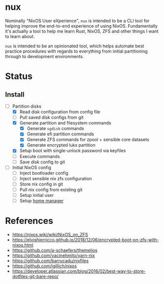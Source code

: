 # nux

Nominally "NixOS User eXperience", `nux` is intended to be a CLI tool for helping improve the end-to-end experience of using NixOS. Fundamentally it's actually a tool to help me learn Rust, NixOS, ZFS and other things I want to learn about.

`nux` is intended to be an opinionated tool, which helps automate best practice procedures with regards to everything from initial partitioning through to development environments.

# Status

## Install

- [ ] Partition disks
  - [x] Read disk configuration from config file
  - [ ] Pull saved disk configs from git
  - [x] Generate partition and filesystem commands
    - [x] Generate `sgdisk` commands
    - [x] Generate efi partition commands
    - [x] Generate ZFS commands for zpool + sensible core datasets
    - [x] Generate encrypted luks partition
  - [x] Setup boot with single-unlock password via keyfiles
  - [ ] Execute commands
  - [ ] Save disk config to git
- [ ] Initial NixOS config
  - [ ] Inject bootloader config
  - [ ] Inject sensible nix zfs configuration
  - [ ] Store nix config in git
  - [ ] Pull nix config from existing git
  - [ ] Setup initial user
  - [ ] Setup [home manager](https://github.com/rycee/home-manager)

# References

- https://nixos.wiki/wiki/NixOS_on_ZFS
- https://elvishjerricco.github.io/2018/12/06/encrypted-boot-on-zfs-with-nixos.html
- https://github.com/a-schaefers/themelios
- https://github.com/yacinehmito/yarn-nix
- https://github.com/barrucadu/nixfiles
- https://github.com/jgillich/nixos
- https://developer.atlassian.com/blog/2016/02/best-way-to-store-dotfiles-git-bare-repo/
